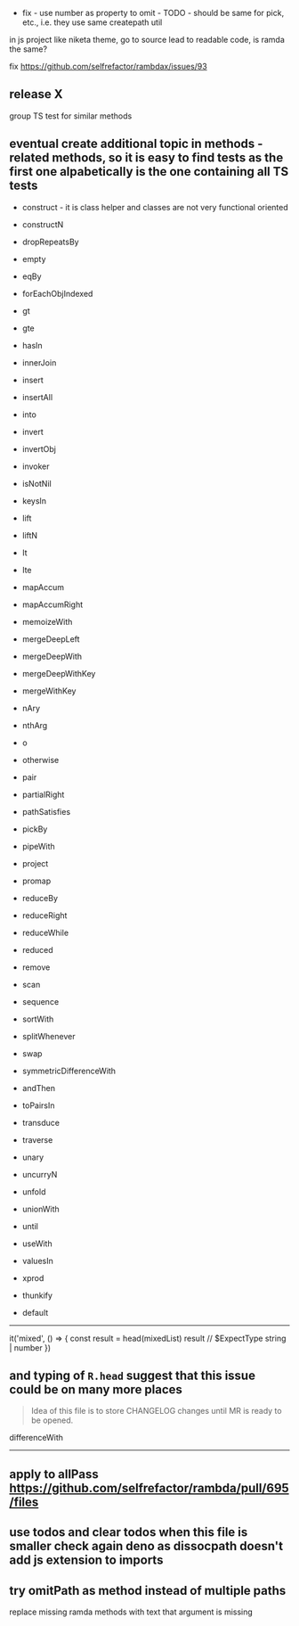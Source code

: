 
- fix - use number as property to omit - TODO - should be same for pick, etc., i.e. they use same createpath util

in js project like niketa theme, go to source lead to readable code, is ramda the same?

fix https://github.com/selfrefactor/rambdax/issues/93

release X
---
group TS test for similar methods

eventual create additional topic in methods - related methods, so it is easy to find tests as the first one alpabetically is the one containing all TS tests
---
- construct - it is class helper and classes are not very functional oriented
- constructN

- dropRepeatsBy
- empty
- eqBy
- forEachObjIndexed
- gt
- gte
- hasIn

- innerJoin
- insert
- insertAll
- into
- invert
- invertObj
- invoker
- isNotNil

- keysIn
- lift
- liftN
- lt
- lte
- mapAccum
- mapAccumRight
- memoizeWith
- mergeDeepLeft
- mergeDeepWith
- mergeDeepWithKey
- mergeWithKey

- nAry
- nthArg
- o
- otherwise
- pair
- partialRight
- pathSatisfies
- pickBy
- pipeWith
- project
- promap

- reduceBy
- reduceRight
- reduceWhile
- reduced
- remove
- scan
- sequence
- sortWith
- splitWhenever
- swap
- symmetricDifferenceWith

- andThen
- toPairsIn
- transduce
- traverse
- unary
- uncurryN
- unfold
- unionWith
- until
- useWith
- valuesIn
- xprod
- thunkify
- default
---
it('mixed', () => {
    const result = head(mixedList)
    result // $ExpectType string | number
  })
  
  and typing of `R.head` suggest that this issue could be on many more places
---
> Idea of this file is to store CHANGELOG changes until MR is ready to be opened.

differenceWith

---
apply to allPass
https://github.com/selfrefactor/rambda/pull/695/files
---
use todos and clear todos when this file is smaller
check again deno as dissocpath doesn't add js extension to imports
---
try omitPath as method instead of multiple paths
---
replace missing ramda methods with text that argument is missing